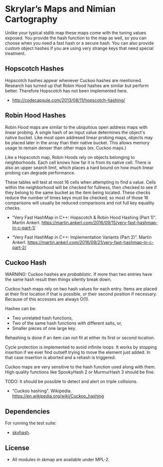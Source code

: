
# Skrylar’s Maps and Nimian Cartography

Unlike your typical stdlib map these maps come with the tuning values
exposed. You provide the hash function to the map as well, so you can
choose when you need a fast hash or a secure hash. You can also provide
custom object hashes if you are using very strange keys that need
special treatment.

## Hopscotch Hashes

Hopscotch hashes appear whenever Cuckoo hashes are mentioned. Research
has turned up that Robin Hood hashes are similar but perform better.
Therefore Hopscotch has not been implemented here.

  - http://codecapsule.com/2013/08/11/hopscotch-hashing/

## Robin Hood Hashes

Robin Hood maps are similar to the ubiquitous open address maps with
linear probing. A single hash of an input value determines the object's
native bucket. Like most open addresed linear probing maps, objects
may be placed later in the array than their native bucket. This allows
memory usage to remain denser than other maps (ex. Cuckoo maps.)

Like a Hopscotch map, Robin Hoods rely on objects belonging to
neighborhoods. Each cell knows how far it is from its native cell. There
is also an upper search limit, which places a hard bound on how much
linear probing can degrade performance.

These tables will test at most 16 cells when attempting to find a value.
Cells within the neighborhood will be checked for fullness, then checked
to see if they belong to the same bucket as the item being located.
These checks reduce the number of times keys must be checked; so most of
those 16 comparisons will usually be reduced comparisons and not full
key equality checks.

  - “Very Fast HashMap in C++: Hopscotch & Robin Hood Hashing (Part 1)”.
    Martin Ankerl.
    https://martin.ankerl.com/2016/09/15/very-fast-hashmap-in-c-part-1/

  - “Very Fast HashMap in C++: Implementation Variants (Part 2)”. Martin
    Ankerl.
    https://martin.ankerl.com/2016/09/21/very-fast-hashmap-in-c-part-2/

## Cuckoo Hash

WARNING: Cuckoo hashes are *probablistic*. If more than two entries have
the same hash result then things silently break down.

Cuckoo hash maps rely on two hash values for each entry. Items are
placed at their first location if that is possible, or their second
position if necessary. Because of this accesses are always O(1).

Hashes can be:

 - Two unrelated hash functions,
 - Two of the same hash functions with different salts, or,
 - Smaller pieces of one large key.

Rehashing is done if an item can not fit at either its first or second
location.

Cycle protection is implemented to avoid infinite loops. It works by
stopping insertion if we ever find outself trying to move the element
just added. In that case insertion is aborted and a rehash is triggered.

Cuckoo maps are very sensitive to the hash function used
along with them. High quality functions like SpookyHash 2 or MurmurHash
3 should be fine.

TODO: It should be possible to detect and alert on triple collisions.

- "Cuckoo hashing". Wikipedia. https://en.wikipedia.org/wiki/Cuckoo_hashing

## Dependencies

For running the test suite:

  - [skyhash](https://git.sr.ht/~skrylar/skyhash).

## License

  - All modules in skmap are available under MPL-2.
